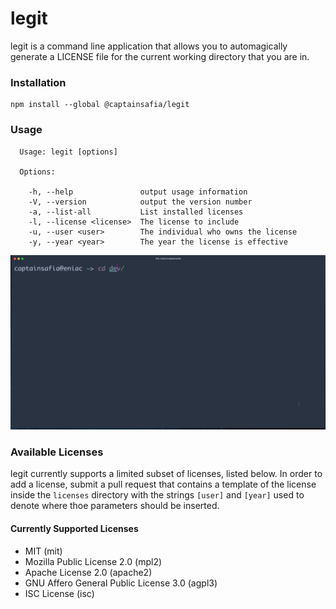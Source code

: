 # legit

legit is a command line application that allows you to automagically generate a
LICENSE file for the current working directory that you are in.

### Installation

```
npm install --global @captainsafia/legit
```

### Usage

```
  Usage: legit [options]

  Options:

    -h, --help               output usage information
    -V, --version            output the version number
    -a, --list-all           List installed licenses
    -l, --license <license>  The license to include
    -u, --user <user>        The individual who owns the license
    -y, --year <year>        The year the license is effective

```

![Legit Demo](legit-demo.gif)

### Available Licenses

legit currently supports a limited subset of licenses, listed below. In order
to add a license, submit a pull request that contains a template of the license
inside the `licenses` directory with the strings `[user]` and `[year]` used to
denote where thoe parameters should be inserted.

#### Currently Supported Licenses
- MIT (mit)
- Mozilla Public License 2.0 (mpl2)
- Apache License 2.0 (apache2)
- GNU Affero General Public License 3.0 (agpl3)
- ISC License (isc)
